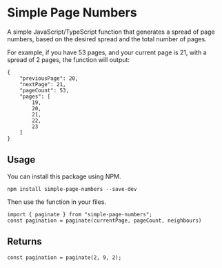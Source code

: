 
# Simple Page Numbers

A simple JavaScript/TypeScript function that generates a spread of page numbers, based on the desired spread and the total number of pages.

For example, if you have 53 pages, and your current page is 21, with a spread of 2 pages, the function will output:

```
{
    "previousPage": 20,
    "nextPage": 21,
    "pageCount": 53,
    "pages": [
        19,
        20,
        21,
        22,
        23
    ]
}
```

## Usage

You can install this package using NPM.

```
npm install simple-page-numbers --save-dev
```

Then use the function in your files.

```
import { paginate } from "simple-page-numbers";
const pagination = paginate(currentPage, pageCount, neighbours)
```

## Returns
```
const pagination = paginate(2, 9, 2);
```

